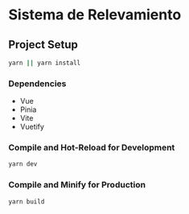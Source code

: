 # Sistema de Relevamiento


## Project Setup

```sh
yarn || yarn install
```

### Dependencies
- Vue
- Pinia
- Vite
- Vuetify

### Compile and Hot-Reload for Development

```sh
yarn dev
```

### Compile and Minify for Production

```sh
yarn build
```

